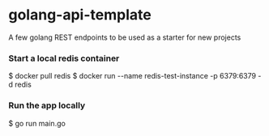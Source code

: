 # golang-api-template
A few golang REST endpoints to be used as a starter for new projects

### Start a local redis container
$ docker pull redis
$ docker run --name redis-test-instance -p 6379:6379 -d redis

### Run the app locally
$ go run main.go
